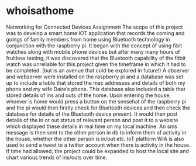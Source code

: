 # whoisathome
Networking for Connected Devices Assignment
The scope of this project was to develop a smart home IOT application that records the coming and goings of family members from home using Bluetooth technology in conjunction with the raspberry pi. 
It began with the concept of using fibit watches along with mobile phone devices but after many many hours of fruitless testing, it was discovered that the Bluetooth capability of the fitbit watch was unreliable for this project given the timeframe in which it had to be completed. (but is an avenue that cold be explored in future!)
A dbserver and webserver were installed on the raspberry pi and a database was set up to include a table that stored the mac addresses and details of both my phone and my wife Daire’s phone. This database also included a table that stored details of ins and outs of the home.
Upon entering the house, whoever is home would press a button on the sensehat of the raspberry pi and the pi would then firstly check for Bluetooth devices and then check the database for details of the Bluetooth device present. It would then post details of the in or out status of relevant person and post it to a website which displayed these details in real time on my local machine.
An sms message is then sent to the other person in db to inform them of activity in the house, whether the other person is in/out etc.
IoT platform WIA is also used to send a tweet to a twitter account when there is activity in the house.
If time had allowed, the project could be expanded to host the local site and chart various trends of ins/outs over time.

